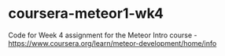 # coursera-meteor1-wk4
Code for Week 4 assignment for the Meteor Intro course - https://www.coursera.org/learn/meteor-development/home/info
